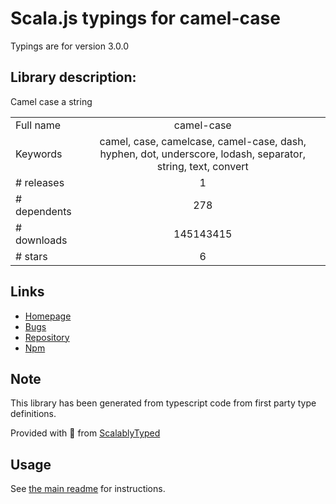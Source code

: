 
# Scala.js typings for camel-case

Typings are for version 3.0.0

## Library description:
Camel case a string

|                    |                 |
| ------------------ | :-------------: |
| Full name          | camel-case |
| Keywords           | camel, case, camelcase, camel-case, dash, hyphen, dot, underscore, lodash, separator, string, text, convert |
| # releases         | 1 |
| # dependents       | 278 |
| # downloads        | 145143415 |
| # stars            | 6 |

## Links
- [Homepage](https://github.com/blakeembrey/camel-case)
- [Bugs](https://github.com/blakeembrey/camel-case/issues)
- [Repository](https://github.com/blakeembrey/camel-case)
- [Npm](https://www.npmjs.com/package/camel-case)
    


## Note
This library has been generated from typescript code from first party type definitions.

Provided with :purple_heart: from [ScalablyTyped](https://github.com/oyvindberg/ScalablyTyped)

## Usage
See [the main readme](../../readme.md) for instructions.


